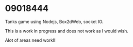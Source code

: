 # 09018444

Tanks game using Nodejs, Box2dWeb, socket IO.

This is a work in progress and does not work as I would wish.

Alot of areas need work!!

